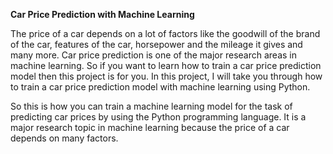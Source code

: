 **Car Price Prediction with Machine Learning**

The price of a car depends on a lot of factors like the goodwill of the brand of the car, features of the car, horsepower and the mileage it gives and many more. Car price prediction is one of the major research areas in machine learning. So if you want to learn how to train a car price prediction model then this project is for you. In this project, I will take you through how to train a car price prediction model with machine learning using Python.

So this is how you can train a machine learning model for the task of predicting car prices by using the Python programming language. It is a major research topic in machine learning because the price of a car depends on many factors.
